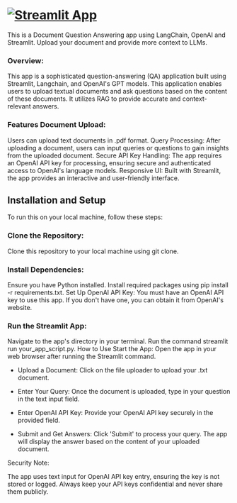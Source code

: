 # [![Streamlit App](https://static.streamlit.io/badges/streamlit_badge_black_white.svg)](https://ragchatbot-pdf-appai-n2tcrewtz6haszvmqza76g.streamlit.app/)

This is a Document Question Answering app using LangChain, OpenAI and Streamlit. Upload your document and provide more context to LLMs.

### Overview: 
This app is a sophisticated question-answering (QA) application built using Streamlit, Langchain, and OpenAI's GPT models. This application enables users to upload textual documents and ask questions based on the content of these documents. It utilizes RAG to provide accurate and context-relevant answers.

### Features Document Upload: 
Users can upload text documents in .pdf format. Query Processing: After uploading a document, users can input queries or questions to gain insights from the uploaded document. Secure API Key Handling: The app requires an OpenAI API key for processing, ensuring secure and authenticated access to OpenAI's language models. Responsive UI: Built with Streamlit, the app provides an interactive and user-friendly interface. 

## Installation and Setup

To run this on your local machine, follow these steps:

### Clone the Repository: 
Clone this repository to your local machine using git clone.

### Install Dependencies:

Ensure you have Python installed. Install required packages using pip install -r requirements.txt. Set Up OpenAI API Key: You must have an OpenAI API key to use this app. If you don't have one, you can obtain it from OpenAI's website.

### Run the Streamlit App:

Navigate to the app's directory in your terminal. Run the command streamlit run your_app_script.py. How to Use Start the App: Open the app in your web browser after running the Streamlit command.

- Upload a Document: Click on the file uploader to upload your .txt document.

- Enter Your Query: Once the document is uploaded, type in your question in the text input field.

- Enter OpenAI API Key: Provide your OpenAI API key securely in the provided field.

- Submit and Get Answers: Click 'Submit' to process your query. The app will display the answer based on the content of your uploaded document.

Security Note:

The app uses text input for OpenAI API key entry, ensuring the key is not stored or logged. Always keep your API keys confidential and never share them publicly.
